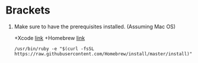 # Brackets

  
1. Make sure to have the prerequisites installed. (Assuming Mac OS)

	+Xcode [link](https://itunes.apple.com/us/app/xcode/id497799835?mt=12)
	+Homebrew [link](https://brew.sh/)
	```
	/usr/bin/ruby -e "$(curl -fsSL https://raw.githubusercontent.com/Homebrew/install/master/install)"
	```
